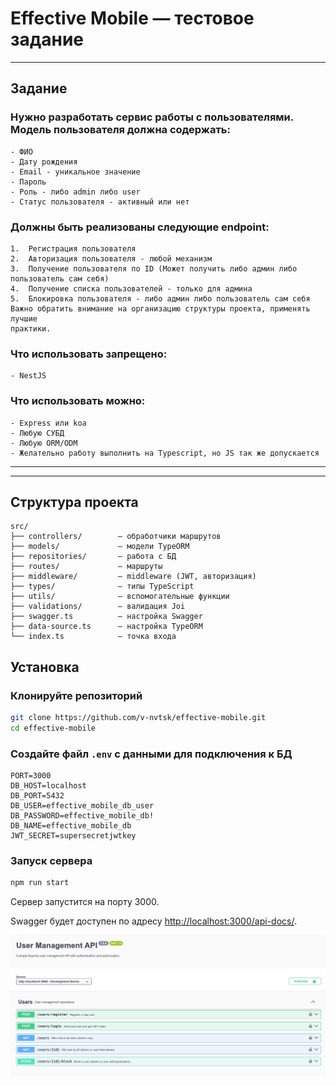 # Effective Mobile — тестовое задание

---
## Задание
### Нужно разработать сервис работы с пользователями. Модель пользователя должна содержать:  
    - ФИО
    - Дату рождения
    - Email - уникальное значение
    - Пароль
    - Роль - либо admin либо user
    - Статус пользователя - активный или нет


### Должны быть реализованы следующие endpoint:  
    1.  Регистрация пользователя  
    2.  Авторизация пользователя - любой механизм  
    3.  Получение пользователя по ID (Может получить либо админ либо пользователь сам себя)  
    4.  Получение списка пользователей - только для админа  
    5.  Блокировка пользователя - либо админ либо пользователь сам себя  
    Важно обратить внимание на организацию структуры проекта, применять лучшие
    практики.  

### Что использовать запрещено:
    - NestJS

### Что использовать можно:  
    - Express или koa
    - Любую СУБД
    - Любую ORM/ODM
    - Желательно работу выполнить на Typescript, но JS так же допускается

---
---

## Структура проекта

```
src/
├── controllers/        — обработчики маршрутов
├── models/             — модели TypeORM
├── repositories/       — работа с БД
├── routes/             — маршруты
├── middleware/         — middleware (JWT, авторизация)
├── types/              — типы TypeScript
├── utils/              — вспомогательные функции
├── validations/        — валидация Joi
├── swagger.ts          — настройка Swagger
├── data-source.ts      — настройка TypeORM
└── index.ts            — точка входа
```

## Установка

### Клонируйте репозиторий
```bash
git clone https://github.com/v-nvtsk/effective-mobile.git
cd effective-mobile
```

### Создайте файл `.env` с данными для подключения к БД

```
PORT=3000
DB_HOST=localhost
DB_PORT=5432
DB_USER=effective_mobile_db_user
DB_PASSWORD=effective_mobile_db!
DB_NAME=effective_mobile_db
JWT_SECRET=supersecretjwtkey
```

### Запуск сервера

```bash
npm run start
```

Сервер запустится на порту 3000. 

Swagger будет доступен по адресу [http://localhost:3000/api-docs/](http://localhost:3000/api-docs/).


![swagger](docs/swagger.png)